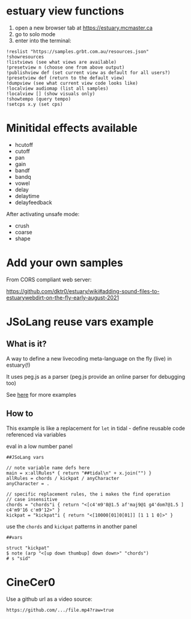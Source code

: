 # estuary view functions 

  1. open a new browser tab at https://estuary.mcmaster.ca
  2. go to solo mode
  3. enter into the terminal: 

```
!reslist "https://samples.grbt.com.au/resources.json"
!showresources
!listviews (see what views are available)
!presetview n (choose one from above output)
!publishview def (set current view as default for all users?)
!presetview def (return to the default view)
!dumpview (see what current view code looks like)
!localview audiomap (list all samples)
!localview [] (show visuals only)
!showtempo (query tempo)
!setcps x.y (set cps)
```

# Minitidal effects available

 - hcutoff
 - cutoff
 - pan
 - gain
 - bandf
 - bandq
 - vowel
 - delay
 - delaytime
 - delayfeedback

After activating unsafe mode:
 - crush
 - coarse
 - shape


# Add your own samples

From  CORS compliant web server:

https://github.com/dktr0/estuary/wiki#adding-sound-files-to-estuarywebdirt-on-the-fly-early-august-2021

# JSoLang reuse vars example

## What is it?

A way to define a new livecoding meta-language on the fly (live) in estuary(!)

It uses peg.js as a parser (peg.js provide an online parser for debugging too)

See [here](https://github.com/dktr0/estuary/tree/dev/JSoLangs) for more examples 

## How to

This example is like a replacement for `let` in tidal - define reusable code referenced via variables

eval in a low number panel

```
##JSoLang vars

// note variable name defs here
main = x:allRules* { return "##tidal\n" + x.join("") }
allRules = chords / kickpat / anyCharacter
anyCharacter = .

// specific replacement rules, the i makes the find operation
// case insensitive
chords = "chords"i { return "<[c4'm9'8@1.5 af'maj9@1 g4'dom7@1.5 ] c4'm9'16 c'm9'12>" }
kickpat = "kickpat"i { return "<[10000[01]0[01]] [1 1 1 0]>" }

```

use the `chords` and `kickpat` patterns in another panel

```
##vars

struct "kickpat"
$ note (arp "<[up down thumbup] down down>" "chords")
# s "sid"
```

# CineCer0

Use a github url as a video source:

```
https://github.com/.../file.mp4?raw=true
```
